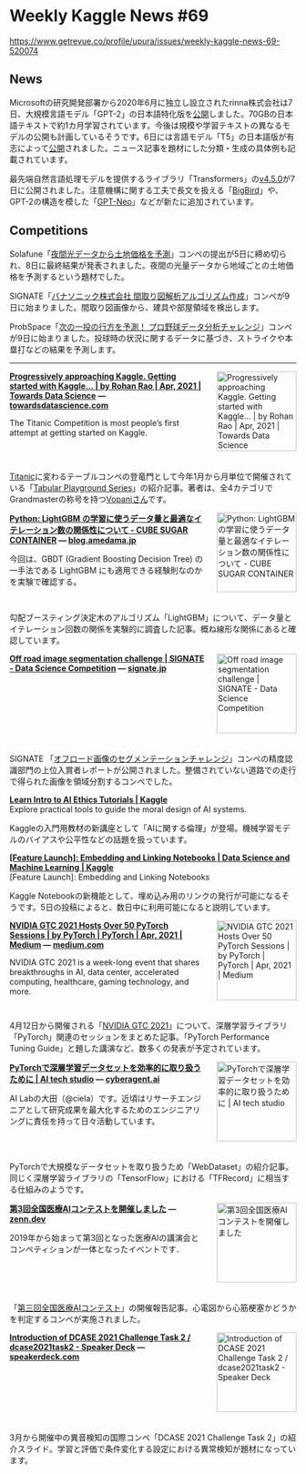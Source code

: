 # Weekly Kaggle News #69
https://www.getrevue.co/profile/upura/issues/weekly-kaggle-news-69-520074
<h3><h2>News</h2><p>Microsoftの研究開発部署から2020年6月に独立し設立されたrinna株式会社は7日、大規模言語モデル「GPT-2」の日本語特化版を<a href="https://prtimes.jp/main/html/rd/p/000000009.000070041.html" target="_blank">公開</a>しました。70GBの日本語テキストで約1カ月学習されています。今後は規模や学習テキストの異なるモデルの公開も計画しているそうです。6日には言語モデル「T5」の日本語版が有志によって<a href="https://qiita.com/sonoisa/items/a9af64ff641f0bbfed44" target="_blank">公開</a>されました。ニュース記事を題材にした分類・生成の具体例も記載されています。</p><p>最先端自然言語処理モデルを提供するライブラリ「Transformers」の<a href="https://github.com/huggingface/transformers/releases/tag/v4.5.0" target="_blank">v4.5.0</a>が7日に公開されました。注意機構に関する工夫で長文を扱える「<a href="https://huggingface.co/blog/big-bird" target="_blank">BigBird</a>」や、GPT-2の構造を模した「<a href="https://huggingface.co/transformers/model_doc/gpt_neo.html" target="_blank">GPT-Neo</a>」などが新たに追加されています。</p><h2>Competitions</h2><p>Solafune「<a href="https://solafune.com/#/competitions/f03f39cc-597b-4819-b1a5-41479d4b73d6" target="_blank">夜間光データから土地価格を予測</a>」コンペの提出が5日に締め切られ、8日に最終結果が発表されました。夜間の光量データから地域ごとの土地価格を予測するという題材でした。</p><p>SIGNATE「<a href="https://signate.jp/competitions/444" target="_blank">パナソニック株式会社 間取り図解析アルゴリズム作成</a>」コンペが9日に始まりました。間取り図画像から、建具や部屋領域を検出します。</p><p>ProbSpace「<a href="https://prob.space/competitions/npb" target="_blank">次の一投の行方を予測！ プロ野球データ分析チャレンジ</a>」コンペが9日に始まりました。投球時の状況に関するデータに基づき、ストライクや本塁打などの結果を予測します。</p></h3>
<hr>
<p>
<img width="140" height="140" alt="Progressively approaching Kaggle. Getting started with Kaggle… | by Rohan Rao | Apr, 2021 | Towards Data Science" style="float: right; margin-left: 20px; margin-bottom: 20px;" src="https://s3.amazonaws.com/revue/items/images/008/669/734/thumb/0*77pTlEiNo6_zwNPI?1617698473" />
<strong style='display: block;'><a href="https://towardsdatascience.com/progressively-approaching-kaggle-f58db71a42a9?gi=32e36ede2a44&amp;utm_campaign=Weekly%20Kaggle%20News&amp;utm_medium=email&amp;utm_source=Revue%20newsletter">Progressively approaching Kaggle. Getting started with Kaggle… | by Rohan Rao | Apr, 2021 | Towards Data Science</a> &mdash; <a href="https://towardsdatascience.com/progressively-approaching-kaggle-f58db71a42a9?gi=32e36ede2a44">towardsdatascience.com</a></strong>
<p>The Titanic Competition is most people’s first attempt at getting started on Kaggle.</p>
</p>
<div style='clear: both;'></div>
<p><p><a href="https://www.kaggle.com/c/titanic/" target="_blank">Titanic</a>に変わるテーブルコンペの登竜門として今年1月から月単位で開催されている「<a href="https://www.kaggle.com/c/tabular-playground-series-jan-2021" target="_blank">Tabular Playground Series</a>」の紹介記事。著者は、全4カテゴリでGrandmasterの称号を持つ<a href="https://www.kaggle.com/rohanrao" target="_blank">Vopaniさん</a>です。</p></p>
<p>
<img width="140" height="140" alt="Python: LightGBM の学習に使うデータ量と最適なイテレーション数の関係性について - CUBE SUGAR CONTAINER" style="float: right; margin-left: 20px; margin-bottom: 20px;" src="https://s3.amazonaws.com/revue/items/images/008/640/176/thumb/20210403001951.png?1617554788" />
<strong style='display: block;'><a href="https://blog.amedama.jp/entry/lgbm-data-size-vs-best-iters?utm_campaign=Weekly%20Kaggle%20News&amp;utm_medium=email&amp;utm_source=Revue%20newsletter">Python: LightGBM の学習に使うデータ量と最適なイテレーション数の関係性について - CUBE SUGAR CONTAINER</a> &mdash; <a href="https://blog.amedama.jp/entry/lgbm-data-size-vs-best-iters">blog.amedama.jp</a></strong>
<p>今回は、GBDT (Gradient Boosting Decision Tree) の一手法である LightGBM にも適用できる経験則なのかを実験で確認する。</p>
</p>
<div style='clear: both;'></div>
<p><p>勾配ブースティング決定木のアルゴリズム「LightGBM」について、データ量とイテレーション回数の関係を実験的に調査した記事。概ね線形な関係にあると確認しています。</p></p>
<p>
<img width="140" height="140" alt="Off road image segmentation challenge | SIGNATE - Data Science Competition" style="float: right; margin-left: 20px; margin-bottom: 20px;" src="https://s3.amazonaws.com/revue/items/images/008/721/929/thumb/AO5RIN1ceDqN6UqwG5rueLgoSiYYZZO9TwqxelFS.jpeg?1617898758" />
<strong style='display: block;'><a href="https://signate.jp/competitions/101/summary?utm_campaign=Weekly%20Kaggle%20News&amp;utm_medium=email&amp;utm_source=Revue%20newsletter">Off road image segmentation challenge | SIGNATE - Data Science Competition</a> &mdash; <a href="https://signate.jp/competitions/101/summary">signate.jp</a></strong>

</p>
<div style='clear: both;'></div>
<p><p>SIGNATE 「<a href="https://signate.jp/competitions/101?utm_campaign=Weekly%20Kaggle%20News&amp;utm_medium=email&amp;utm_source=Revue%20newsletter" target="_blank">オフロード画像のセグメンテーションチャレンジ</a>」コンペの精度認識部門の上位入賞者レポートが公開されました。整備されていない道路での走行で得られた画像を領域分割するコンペでした。</p></p>
<p>
<strong style='display: block;'><a href="https://www.kaggle.com/learn/intro-to-ai-ethics?utm_campaign=Weekly%20Kaggle%20News&amp;utm_medium=email&amp;utm_source=Revue%20newsletter">Learn Intro to AI Ethics Tutorials | Kaggle</a></strong>
Explore practical tools to guide the moral design of AI systems.
</p>
<p><p>Kaggleの入門用教材の新講座として「AIに関する倫理」が登場。機械学習モデルのバイアスや公平性などの話題を扱っています。</p></p>
<p>
<strong style='display: block;'><a href="https://www.kaggle.com/product-feedback/230748?utm_campaign=Weekly%20Kaggle%20News&amp;utm_medium=email&amp;utm_source=Revue%20newsletter">[Feature Launch]: Embedding and Linking Notebooks | Data Science and Machine Learning | Kaggle</a></strong>
[Feature Launch]: Embedding and Linking Notebooks
</p>
<p><p>Kaggle Notebookの新機能として、埋め込み用のリンクの発行が可能になるそうです。5日の投稿によると、数日中に利用可能になると説明しています。</p></p>
<p>
<img width="140" height="140" alt="NVIDIA GTC 2021 Hosts Over 50 PyTorch Sessions | by PyTorch | PyTorch | Apr, 2021 | Medium" style="float: right; margin-left: 20px; margin-bottom: 20px;" src="https://s3.amazonaws.com/revue/items/images/008/662/256/thumb/1*xEGUhFjrstCg8TT2KVBgcw.png?1617654383" />
<strong style='display: block;'><a href="https://medium.com/pytorch/nvidia-gtc-2021-hosts-over-50-pytorch-sessions-4312e9e8f3ee?utm_campaign=Weekly%20Kaggle%20News&amp;utm_medium=email&amp;utm_source=Revue%20newsletter">NVIDIA GTC 2021 Hosts Over 50 PyTorch Sessions | by PyTorch | PyTorch | Apr, 2021 | Medium</a> &mdash; <a href="https://medium.com/pytorch/nvidia-gtc-2021-hosts-over-50-pytorch-sessions-4312e9e8f3ee">medium.com</a></strong>
<p>NVIDIA GTC 2021 is a week-long event that shares breakthroughs in AI, data center, accelerated computing, healthcare, gaming technology, and more.</p>
</p>
<div style='clear: both;'></div>
<p><p>4月12日から開催される「<a href="https://www.nvidia.com/en-us/gtc/" target="_blank">NVIDIA GTC 2021</a>」について、深層学習ライブラリ「PyTorch」関連のセッションをまとめた記事。「PyTorch Performance Tuning Guide」と題した講演など、数多くの発表が予定されています。</p></p>
<p>
<img width="140" height="140" alt="PyTorchで深層学習データセットを効率的に取り扱うために | AI tech studio" style="float: right; margin-left: 20px; margin-bottom: 20px;" src="https://s3.amazonaws.com/revue/items/images/008/662/293/thumb/eyecatch.png?1617654892" />
<strong style='display: block;'><a href="https://cyberagent.ai/blog/research/14632/?utm_campaign=Weekly%20Kaggle%20News&amp;utm_medium=email&amp;utm_source=Revue%20newsletter">PyTorchで深層学習データセットを効率的に取り扱うために | AI tech studio</a> &mdash; <a href="https://cyberagent.ai/blog/research/14632/">cyberagent.ai</a></strong>
<p>AI Labの大田（@ciela）です。近頃はリサーチエンジニアとして研究成果を最大化するためのエンジニアリングに責任を持って日々活動しています。</p>
</p>
<div style='clear: both;'></div>
<p><p>PyTorchで大規模なデータセットを取り扱うため「WebDataset」の紹介記事。同じく深層学習ライブラリの「TensorFlow」における「TFRecord」に相当する仕組みのようです。</p></p>
<p>
<img width="140" height="140" alt="第3回全国医療AIコンテストを開催しました" style="float: right; margin-left: 20px; margin-bottom: 20px;" src="https://s3.amazonaws.com/revue/items/images/008/662/323/thumb/new_txlqub.png?1617655133" />
<strong style='display: block;'><a href="https://zenn.dev/tpt_ochanomizu/articles/dad722d9410f0a?utm_campaign=Weekly%20Kaggle%20News&amp;utm_medium=email&amp;utm_source=Revue%20newsletter">第3回全国医療AIコンテストを開催しました</a> &mdash; <a href="https://zenn.dev/tpt_ochanomizu/articles/dad722d9410f0a">zenn.dev</a></strong>
<p>2019年から始まって第3回となった医療AIの講演会とコンペティションが一体となったイベントです．</p>
</p>
<div style='clear: both;'></div>
<p><p>「<a href="https://connpass.com/event/204007/?utm_campaign=Weekly%20Kaggle%20News&amp;utm_medium=email&amp;utm_source=Revue%20newsletter" target="_blank">第三回全国医療AIコンテスト</a>」の開催報告記事。心電図から心筋梗塞かどうかを判定するコンペが実施されました。</p></p>
<p>
<img width="140" height="140" alt="Introduction of DCASE 2021 Challenge Task 2 / dcase2021task2 - Speaker Deck" style="float: right; margin-left: 20px; margin-bottom: 20px;" src="https://s3.amazonaws.com/revue/items/images/008/662/338/thumb/slide_0.jpg?1617655304" />
<strong style='display: block;'><a href="https://speakerdeck.com/yohekawag/dcase2021task2?utm_campaign=Weekly%20Kaggle%20News&amp;utm_medium=email&amp;utm_source=Revue%20newsletter">Introduction of DCASE 2021 Challenge Task 2 / dcase2021task2 - Speaker Deck</a> &mdash; <a href="https://speakerdeck.com/yohekawag/dcase2021task2">speakerdeck.com</a></strong>

</p>
<div style='clear: both;'></div>
<p><p>3月から開催中の異音検知の国際コンペ「DCASE 2021 Challenge Task 2」の紹介スライド。学習と評価で条件変化する設定における異常検知が題材になっています。</p></p>
